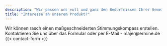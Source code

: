 ```yaml
---
description: "Wir passen uns voll und ganz den Bedürfnissen Ihrer Gemeinde an."
title: "Interesse an unserem Produkt?"
---
```


<div class="text-center h5">Wir können rasch einen maßgeschneiderten Stimmungskompass erstellen.</div>

<div class="text-center h5">Kontaktieren Sie uns über das Formular oder per E-Mail - majer@ermine.de</div>
<div>
{{< contact-form >}}
</div>